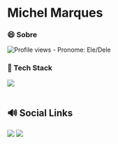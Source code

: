 # Michel Marques


### 😄 Sobre 
<p align="left"> <img src="https://komarev.com/ghpvc/?username=Smch12nntynn&color=blue" alt="Profile views" />
 - Pronome: Ele/Dele

### 🚀 Tech Stack

<div>
  <img src="https://img.shields.io/badge/React-20232A?style=for-the-badge&logo=react&logoColor=61DAFB">
</div><br>

 ## 🔊 Social Links
 <div>
 <a href="https://www.linkedin.com/in/michel-marques-510416232/" target="_blank"><img src="https://img.shields.io/badge/LinkedIn-0077B5?style=for-the-badge&logo=linkedin&logoColor=white"></a>
 <a href="https://www.instagram.com/mr.mmarques/" target="_blank"><img src="https://img.shields.io/badge/Instagram-E4405F?style=for-the-badge&logo=instagram&logoColor=white"</a>
 </div>
